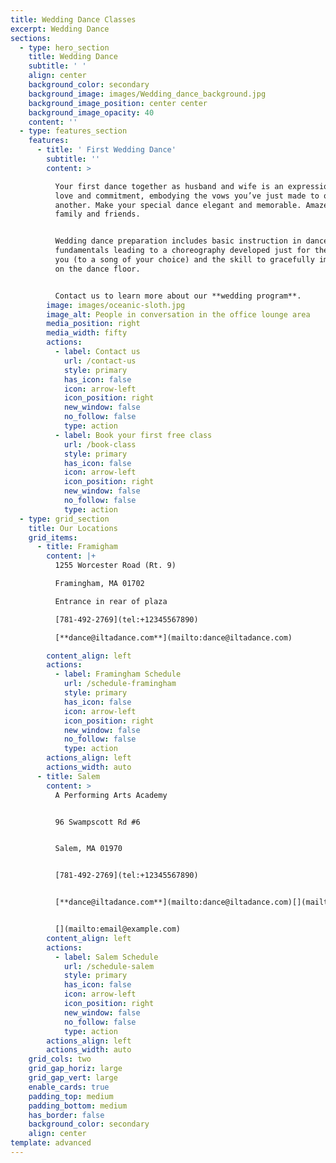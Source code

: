 ```yaml
---
title: Wedding Dance Classes
excerpt: Wedding Dance
sections:
  - type: hero_section
    title: Wedding Dance
    subtitle: ' '
    align: center
    background_color: secondary
    background_image: images/Wedding_dance_background.jpg
    background_image_position: center center
    background_image_opacity: 40
    content: ''
  - type: features_section
    features:
      - title: ' First Wedding Dance'
        subtitle: ''
        content: >

          Your first dance together as husband and wife is an expression of your
          love and commitment, embodying the vows you’ve just made to one
          another. Make your special dance elegant and memorable. Amaze your
          family and friends.


          Wedding dance preparation includes basic instruction in dance
          fundamentals leading to a choreography developed just for the two of
          you (to a song of your choice) and the skill to gracefully improvise
          on the dance floor.


          Contact us to learn more about our **wedding program**.
        image: images/oceanic-sloth.jpg
        image_alt: People in conversation in the office lounge area
        media_position: right
        media_width: fifty
        actions:
          - label: Contact us
            url: /contact-us
            style: primary
            has_icon: false
            icon: arrow-left
            icon_position: right
            new_window: false
            no_follow: false
            type: action
          - label: Book your first free class
            url: /book-class
            style: primary
            has_icon: false
            icon: arrow-left
            icon_position: right
            new_window: false
            no_follow: false
            type: action
  - type: grid_section
    title: Our Locations
    grid_items:
      - title: Framigham
        content: |+
          1255 Worcester Road (Rt. 9)

          Framingham, MA 01702

          Entrance in rear of plaza

          [781-492-2769](tel:+12345567890)

          [**dance@iltadance.com**](mailto:dance@iltadance.com)

        content_align: left
        actions:
          - label: Framingham Schedule
            url: /schedule-framingham
            style: primary
            has_icon: false
            icon: arrow-left
            icon_position: right
            new_window: false
            no_follow: false
            type: action
        actions_align: left
        actions_width: auto
      - title: Salem
        content: >
          A Performing Arts Academy


          96 Swampscott Rd #6


          Salem, MA 01970


          [781-492-2769](tel:+12345567890)


          [**dance@iltadance.com**](mailto:dance@iltadance.com)[](mailto:email@example.com)


          [](mailto:email@example.com)
        content_align: left
        actions:
          - label: Salem Schedule
            url: /schedule-salem
            style: primary
            has_icon: false
            icon: arrow-left
            icon_position: right
            new_window: false
            no_follow: false
            type: action
        actions_align: left
        actions_width: auto
    grid_cols: two
    grid_gap_horiz: large
    grid_gap_vert: large
    enable_cards: true
    padding_top: medium
    padding_bottom: medium
    has_border: false
    background_color: secondary
    align: center
template: advanced
---
```

